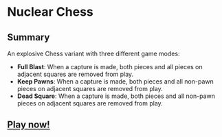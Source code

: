 # Nuclear Chess

## Summary

An explosive Chess variant with three different game modes:
* **Full Blast**: When a capture is made, both pieces and all pieces on adjacent squares are removed from play.
* **Keep Pawns**: When a capture is made, both pieces and all non-pawn pieces on adjacent squares are removed from play.
* **Dead Square**: When a capture is made, both pieces and all non-pawn pieces on adjacent squares are removed from play.

## [Play now!](http://www.karl.berlin/nuclearchess/)
